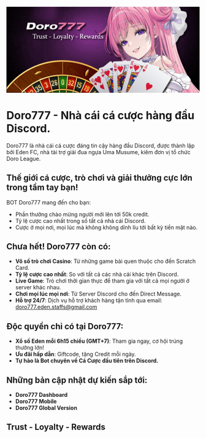 ![alt text](https://github.com/doro-777/.github/blob/main/banner.png?raw=true)
# Doro777 - Nhà cái cá cược hàng đầu Discord.
Doro777 là nhà cái cá cược đáng tin cậy hàng đầu Discord, được thành lập bởi Eden FC, nhà tài trợ giải đua ngựa Uma Musume, kiêm đơn vị tổ chức Doro League.

## Thế giới cá cược, trò chơi và giải thưởng cực lớn trong tầm tay bạn!

BOT Doro777 mang đến cho bạn:

* Phần thưởng chào mừng người mới lên tới 50k credit.
* Tỷ lệ cược cao nhất trong số tất cả nhà cái Discord.
* Cược ở mọi nơi, mọi lúc mà không không dính líu tới bất kỳ tiền mặt nào.

## Chưa hết! Doro777 còn có:

* **Vô số trò chơi Casino**: Từ những game bài quen thuộc cho đến Scratch Card.
* **Tỷ lệ cược cao nhất**: So với tất cả các nhà cái khác trên Discord.
* **Live Game**: Trò chơi thời gian thực để tham gia với tất cả mọi người ở server khác nhau.
* **Chơi mọi lúc mọi nơi**: Từ Server Discord cho đến Direct Message.
* **Hỗ trợ 24/7**: Dịch vụ hỗ trợ khách hàng tận tình qua email: doro777.eden.staffs@gmail.com

## Độc quyền chỉ có tại Doro777:

* **Xổ số Eden mỗi 6h15 chiều (GMT+7)**: Tham gia ngay, cơ hội trúng thưởng lớn! 
* **Ưu đãi hấp dẫn**: Giftcode, tặng Credit mỗi ngày.
* **Tự hào là Bot chuyên về Cá Cược đầu tiên trên Discord.**

## Những bản cập nhật dự kiến sắp tới:
- **Doro777 Dashboard**
- **Doro777 Mobile**
- **Doro777 Global Version**

## Trust - Loyalty - Rewards
